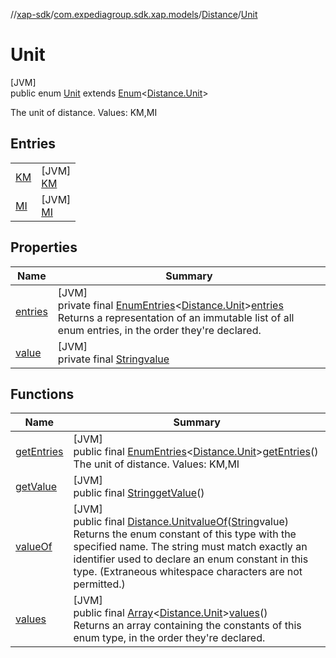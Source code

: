 //[xap-sdk](../../../../index.md)/[com.expediagroup.sdk.xap.models](../../index.md)/[Distance](../index.md)/[Unit](index.md)

# Unit

[JVM]\
public enum [Unit](index.md) extends [Enum](https://docs.oracle.com/javase/8/docs/api/java/lang/Enum.html)&lt;[Distance.Unit](index.md)&gt;

The unit of distance. Values: KM,MI

## Entries

| | |
|---|---|
| [KM](-k-m/index.md) | [JVM]<br>[KM](-k-m/index.md) |
| [MI](-m-i/index.md) | [JVM]<br>[MI](-m-i/index.md) |

## Properties

| Name | Summary |
|---|---|
| [entries](index.md#1278722035%2FProperties%2F699445674) | [JVM]<br>private final [EnumEntries](https://kotlinlang.org/api/latest/jvm/stdlib/kotlin.enums/-enum-entries/index.html)&lt;[Distance.Unit](index.md)&gt;[entries](index.md#1278722035%2FProperties%2F699445674)<br>Returns a representation of an immutable list of all enum entries, in the order they're declared. |
| [value](index.md#730479538%2FProperties%2F699445674) | [JVM]<br>private final [String](https://docs.oracle.com/javase/8/docs/api/java/lang/String.html)[value](index.md#730479538%2FProperties%2F699445674) |

## Functions

| Name | Summary |
|---|---|
| [getEntries](get-entries.md) | [JVM]<br>public final [EnumEntries](https://kotlinlang.org/api/latest/jvm/stdlib/kotlin.enums/-enum-entries/index.html)&lt;[Distance.Unit](index.md)&gt;[getEntries](get-entries.md)()<br>The unit of distance. Values: KM,MI |
| [getValue](get-value.md) | [JVM]<br>public final [String](https://docs.oracle.com/javase/8/docs/api/java/lang/String.html)[getValue](get-value.md)() |
| [valueOf](value-of.md) | [JVM]<br>public final [Distance.Unit](index.md)[valueOf](value-of.md)([String](https://docs.oracle.com/javase/8/docs/api/java/lang/String.html)value)<br>Returns the enum constant of this type with the specified name. The string must match exactly an identifier used to declare an enum constant in this type. (Extraneous whitespace characters are not permitted.) |
| [values](values.md) | [JVM]<br>public final [Array](https://kotlinlang.org/api/latest/jvm/stdlib/kotlin/-array/index.html)&lt;[Distance.Unit](index.md)&gt;[values](values.md)()<br>Returns an array containing the constants of this enum type, in the order they're declared. |
